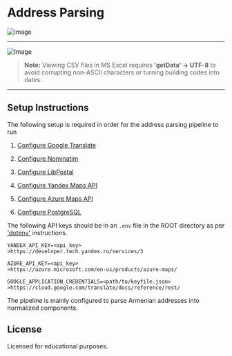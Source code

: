 # Address Parsing

![image](https://i.imgur.com/m34xrLj.gif)

---

![Image](https://github.com/Gameboard-dev/Summative_Rewrite/blob/main/docs/images/Excel.png)

> **Note:** Viewing CSV files in MS Excel requires **'getData' -> UTF-8** to avoid corrupting non-ASCII characters or turning building codes into dates.

---

## Setup Instructions

The following setup is required in order for the address parsing pipeline to run

1. [Configure Google Translate](docs/google_cloud.md)

2. [Configure Nominatim](docs/nominatim.md)

3. [Configure LibPostal](docs/libpostal.md)

4. [Configure Yandex Maps API](docs/yandex_maps.md)

5. [Configure Azure Maps API](docs/azure_maps.md)

6. [Configure PostgreSQL](docs/postgresql.md)


The following API keys should be in an `.env` file in the ROOT directory as per ['dotenv'](https://pypi.org/project/python-dotenv/) instructions.

    YANDEX_API_KEY=<api_key>
    >https://developer.tech.yandex.ru/services/3

    AZURE_API_KEY=<api_key>
    >https://azure.microsoft.com/en-us/products/azure-maps/

    GOOGLE_APPLICATION_CREDENTIALS=<path/to/keyfile.json>
    >https://cloud.google.com/translate/docs/reference/rest/


The pipeline is mainly configured to parse Armenian addresses into normalized components.


## License
Licensed for educational purposes.
